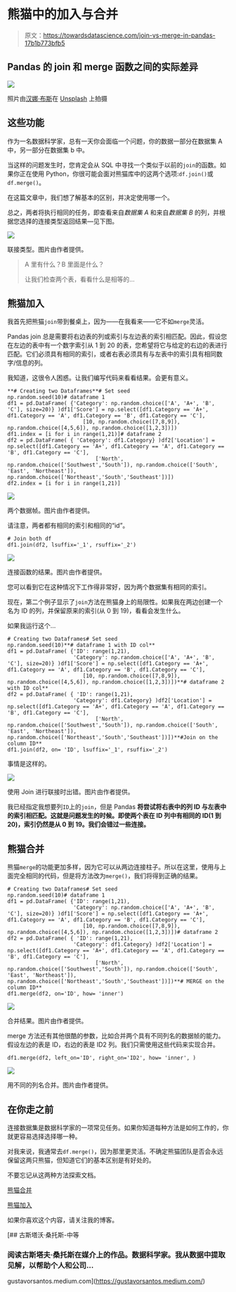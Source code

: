 # 熊猫中的加入与合并

> 原文：<https://towardsdatascience.com/join-vs-merge-in-pandas-17b1b773bfb5>

## Pandas 的 join 和 merge 函数之间的实际差异

![](img/70d0720f5f90064a7f87e6da65a6a6f2.png)

照片由[汉娜·布斯](https://unsplash.com/@hannahbusing?utm_source=unsplash&utm_medium=referral&utm_content=creditCopyText)在 [Unsplash](https://unsplash.com/s/photos/join?utm_source=unsplash&utm_medium=referral&utm_content=creditCopyText) 上拍摄

## 这些功能

作为一名数据科学家，总有一天你会面临一个问题，你的数据一部分在数据集 A 中，另一部分在数据集 b 中。

当这样的问题发生时，您肯定会从 SQL 中寻找一个类似于以前的`join`的函数。如果你正在使用 Python，你很可能会面对熊猫库中的这两个选项:`df.join()`或`df.merge()`。

在这篇文章中，我们想了解基本的区别，并决定使用哪一个。

总之，两者将执行相同的任务，即查看来自*数据集 A* 和来自*数据集 B* 的列，并根据您选择的连接类型返回结果—见下图。

![](img/12fd94fbbc04bb01f23c9503e779511f.png)

联接类型。图片由作者提供。

> A 里有什么？B 里面是什么？
> 
> 让我们检查两个表，看看什么是相等的…

## 熊猫加入

我首先把熊猫`join`带到餐桌上，因为——在我看来——它不如`merge`灵活。

Pandas join 总是需要将右边表的列或索引与左边表的索引相匹配。因此，假设您在左边的表中有一个数字索引从 1 到 20 的表，您希望将它与给定的右边的表进行匹配。它们必须具有相同的索引，或者右表必须具有与左表中的索引具有相同数字/信息的列。

我知道，这很令人困惑。让我们编写代码来看看结果。会更有意义。

```
**# Creating two Dataframes**# Set seed
np.random.seed(10)# dataframe 1
df1 = pd.DataFrame( {'Category': np.random.choice(['A', 'A+', 'B', 'C'], size=20)} )df1['Score'] = np.select([df1.Category == 'A+', df1.Category == 'A', df1.Category == 'B', df1.Category == 'C'],
                        [10, np.random.choice([7,8,9]), np.random.choice([4,5,6]), np.random.choice([1,2,3])])
df1.index = [i for i in range(1,21)]# dataframe 2
df2 = pd.DataFrame( { 'Category': df1.Category} )df2['Location'] = np.select([df1.Category == 'A+', df1.Category == 'A', df1.Category == 'B', df1.Category == 'C'],
                            ['North', np.random.choice(['Southwest','South']), np.random.choice(['South', 'East', 'Northeast']), np.random.choice(['Northeast','South','Southeast'])])
df2.index = [i for i in range(1,21)]
```

![](img/25564834b166a31a062af52081ff61c7.png)

两个数据帧。图片由作者提供。

请注意，两者都有相同的索引和相同的“id”。

```
# Join both df
df1.join(df2, lsuffix='_1', rsuffix='_2')
```

![](img/555773d28e4811e6007248d5828c11be.png)

连接函数的结果。图片由作者提供。

您可以看到它在这种情况下工作得非常好，因为两个数据集有相同的索引。

现在，第二个例子显示了`join`方法在熊猫身上的局限性。如果我在两边创建一个名为 ID 的列，并保留原来的索引(从 0 到 19)，看看会发生什么。

如果我运行这个…

```
# Creating two Dataframes# Set seed
np.random.seed(10)**# dataframe 1 with ID col**
df1 = pd.DataFrame( {'ID': range(1,21),
                     'Category': np.random.choice(['A', 'A+', 'B', 'C'], size=20)} )df1['Score'] = np.select([df1.Category == 'A+', df1.Category == 'A', df1.Category == 'B', df1.Category == 'C'],
                        [10, np.random.choice([7,8,9]), np.random.choice([4,5,6]), np.random.choice([1,2,3])])**# dataframe 2 with ID col**
df2 = pd.DataFrame( { 'ID': range(1,21),
                     'Category': df1.Category} )df2['Location'] = np.select([df1.Category == 'A+', df1.Category == 'A', df1.Category == 'B', df1.Category == 'C'],
                            ['North', np.random.choice(['Southwest','South']), np.random.choice(['South', 'East', 'Northeast']), np.random.choice(['Northeast','South','Southeast'])])**#Join on the column ID**
df1.join(df2, on= 'ID', lsuffix='_1', rsuffix='_2')
```

事情是这样的。

![](img/98513bb1be0432c6a4744c58dc52f9e6.png)

使用 Join 进行联接时出错。图片由作者提供。

我已经指定我想要列`ID`上的`join`，但是 Pandas **将尝试将右表中的列 ID 与左表中的索引相匹配。这就是问题发生的时候。即使两个表在 ID 列中有相同的 ID(1 到 20)，索引仍然是从 0 到 19。我们会错过一些连接。**

## 熊猫合并

熊猫`merge`的功能更加多样，因为它可以从两边连接柱子。所以在这里，使用与上面完全相同的代码，但是将方法改为`merge()`，我们将得到正确的结果。

```
# Creating two Dataframes# Set seed
np.random.seed(10)# dataframe 1
df1 = pd.DataFrame( {'ID': range(1,21),
                     'Category': np.random.choice(['A', 'A+', 'B', 'C'], size=20)} )df1['Score'] = np.select([df1.Category == 'A+', df1.Category == 'A', df1.Category == 'B', df1.Category == 'C'],
                        [10, np.random.choice([7,8,9]), np.random.choice([4,5,6]), np.random.choice([1,2,3])])# dataframe 2
df2 = pd.DataFrame( { 'ID': range(1,21),
                     'Category': df1.Category} )df2['Location'] = np.select([df1.Category == 'A+', df1.Category == 'A', df1.Category == 'B', df1.Category == 'C'],
                            ['North', np.random.choice(['Southwest','South']), np.random.choice(['South', 'East', 'Northeast']), np.random.choice(['Northeast','South','Southeast'])])**# MERGE on the column ID**
df1.merge(df2, on='ID', how= 'inner')
```

![](img/384018424f06c0e5699107a0624a687e.png)

合并结果。图片由作者提供。

merge 方法还有其他很酷的参数，比如合并两个具有不同列名的数据帧的能力。假设左边的表是 ID，右边的表是 ID2 列。我们只需使用这些代码来实现合并。

```
df1.merge(df2, left_on='ID', right_on='ID2', how= 'inner', )
```

![](img/cb036ba52c51216ff5586865f7fe6f4b.png)

用不同的列名合并。图片由作者提供。

## 在你走之前

连接数据集是数据科学家的一项常见任务。如果你知道每种方法是如何工作的，你就更容易选择选择哪一种。

对我来说，我通常去`df.merge()`，因为那里更灵活。不确定熊猫团队是否会永远保留这两只熊猫，但知道它们的基本区别是有好处的。

不要忘记从这两种方法探索文档。

[熊猫合并](https://pandas.pydata.org/docs/reference/api/pandas.DataFrame.merge.html)

[熊猫加入](https://pandas.pydata.org/docs/reference/api/pandas.DataFrame.join.html)

如果你喜欢这个内容，请关注我的博客。

[](https://gustavorsantos.medium.com/) [## 古斯塔沃·桑托斯-中等

### 阅读古斯塔夫·桑托斯在媒介上的作品。数据科学家。我从数据中提取见解，以帮助个人和公司…

gustavorsantos.medium.com](https://gustavorsantos.medium.com/)